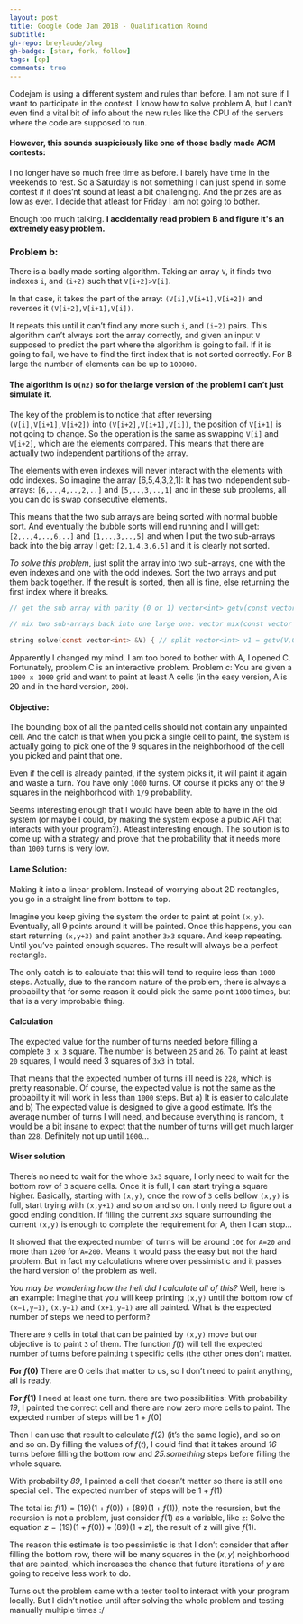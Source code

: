```yaml
---
layout: post
title: Google Code Jam 2018 - Qualification Round
subtitle: 
gh-repo: breylaude/blog
gh-badge: [star, fork, follow]
tags: [cp]
comments: true
---
```


Codejam is using a different system and rules than before. I am not sure if I want to participate in the contest. I know how to solve problem A, but I can’t even find a vital bit of info about the new rules like the CPU of the servers where the code are supposed to run.

#### However, this sounds suspiciously like one of those badly made ACM contests:

I no longer have so much free time as before. I barely have time in the weekends to rest. So a Saturday is not something I can just spend in some contest if it does’nt sound at least a bit challenging. And the prizes are as low as ever. I decide that atleast for Friday I am not going to bother.

Enough too much talking. **I accidentally read problem B and figure it's an extremely easy problem.**

### Problem b: 

There is a badly made sorting algorithm. Taking an array `V`, it finds two indexes `i`, and `(i+2)` such that `V[i+2]>V[i]`.

In that case, it takes the part of the array: `(V[i],V[i+1],V[i+2])` and reverses it `(V[i+2],V[i+1],V[i])`.

It repeats this until it can’t find any more such `i`, and `(i+2)` pairs. This algorithm can’t always sort the array correctly, and given an input `V` supposed to predict the part where the algorithm is going to fail. If it is going to fail, we have to find the first index that is not sorted correctly. For B large the number of elements can be up to `100000`.

#### The algorithm is `O(n2)` so for the large version of the problem I can’t just simulate it.

The key of the problem is to notice that after reversing `(V[i],V[i+1],V[i+2])` into `(V[i+2],V[i+1],V[i])`, the position of `V[i+1]` is not going to change. So the operation is the same as swapping `V[i]` and `V[i+2]`, which are the elements compared. This means that there are actually two independent partitions of the array. 

The elements with even indexes will never interact with the elements with odd indexes. So imagine the array [6,5,4,3,2,1]: It has two independent sub-arrays: `[6,..,4,..,2,..]` and `[5,..,3,..,1]` and in these sub problems, all you can do is swap consecutive elements.

This means that the two sub arrays are being sorted with normal bubble sort. And eventually the bubble sorts will end running and I will get: `[2,..,4,..,6,..]` and `[1,..,3,..,5]` and when I put the two sub-arrays back into the big array I get: `[2,1,4,3,6,5]` and it is clearly not sorted.

*To solve this problem*, just split the array into two sub-arrays, one with the even indexes and one with the odd indexes. Sort the two arrays and put them back together. If the result is sorted, then all is fine, else returning the first index where it breaks.

```c
// get the sub array with parity (0 or 1) vector<int> getv(const vector<int> &V, int parity) { vector<int> r; for (int i = parity; i < V.size(); i += 2) { r.push_back( V[i] ); } return r; }
```

```c
// mix two sub-arrays back into one large one: vector mix(const vector &v1, const vector &v2) { vector V; for (int i = 0; i < v1.size() + v2.size(); i++) { V.push_back( (i%2 == 0)? v1[i/2] : v2[i/2] ); } return V; }
```

```c
string solve(const vector<int> &V) { // split vector<int> v1 = getv(V,0); vector<int> v2 = getv(V,1); // sort sort(v1.begin(), v1.end()); sort(v2.begin(), v2.end()); // merge again vector<int> v3 = mix(v1,v2); // check for (int i = 0; i+1 < V.size(); i++) { if (v3[i] > v3[i+1]) { return to_string(i); } } return "OK"; }
```

Apparently I changed my mind. I am too bored to bother with A, I opened C. Fortunately, problem C is an interactive problem. Problem c: You are given a `1000 x 1000` grid and want to paint at least A cells (in the easy version, A is 20 and in the hard version, `200`).

#### Objective: 

The bounding box of all the painted cells should not contain any unpainted cell. And the catch is that when you pick a single cell to paint, the system is actually going to pick one of the 9 squares in the neighborhood of the cell you picked and paint that one.

Even if the cell is already painted, if the system picks it, it will paint it again and waste a turn. You have only `1000` turns. Of course it picks any of the 9 squares in the neighborhood with `1/9` probability.

Seems interesting enough that I would have been able to have in the old system (or maybe I could, by making the system expose a public API that interacts with your program?). Atleast interesting enough. The solution is to come up with a strategy and prove that the probability that it needs more than `1000` turns is very low.

#### Lame Solution: 

Making it into a linear problem. Instead of worrying about 2D rectangles, you go in a straight line from bottom to top.

Imagine you keep giving the system the order to paint at point `(x,y)`. Eventually, all 9 points around it will be painted. Once this happens, you can start returning `(x,y+3)` and paint another `3x3` square. And keep repeating. Until you’ve painted enough squares. The result will always be a perfect rectangle.

The only catch is to calculate that this will tend to require less than `1000` steps. Actually, due to the random nature of the problem, there is always a probability that for some reason it could pick the same point `1000` times, but that is a very improbable thing.

#### Calculation

The expected value for the number of turns needed before filling a complete `3 x 3` square. The number is between `25` and `26`. To paint at least `20` squares, I would need 3 squares of `3x3` in total.

That means that the expected number of turns i’ll need is `228`, which is pretty reasonable. Of course, the expected value is not the same as the probability it will work in less than `1000` steps. But a) It is easier to calculate and b) The expected value is designed to give a good estimate. It’s the average number of turns I will need, and because everything is random, it would be a bit insane to expect that the number of turns will get much larger than `228`. Definitely not up until `1000`…


#### Wiser solution

There’s no need to wait for the whole `3x3` square, I only need to wait for the bottom row of `3` square cells. Once it is full, I can start trying a square higher. Basically, starting with `(x,y)`, once the row of `3` cells bellow `(x,y)` is full, start trying with `(x,y+1)` and so on and so on. I only need to figure out a good ending condition. If filling the current `3x3` square surrounding the current `(x,y)` is enough to complete the requirement for A, then I can stop…

It showed that the expected number of turns will be around `106` for `A=20` and more than `1200` for `A=200`. Means it would pass the easy but not the hard problem. But in fact my calculations where over pessimistic and it passes the hard version of the problem as well.

*You may be wondering how the hell did I calculate all of this?* Well, here is an example: Imagine that you will keep printing `(x,y)` until the bottom row of `(x−1,y−1)`, `(x,y−1)` and `(x+1,y−1)` are all painted. What is the expected number of steps we need to perform?

There are `9` cells in total that can be painted by `(x,y)` move but our objective is to paint `3` of them. The function $f(t)$ will tell the expected number of turns before painting t specific cells (the other ones don’t matter.

**For $f(0)$** There are 0 cells that matter to us, so I don’t need to paint anything, all is ready.

**For $f(1)$** I need at least one turn. there are two possibilities: With probability *19*, I painted the correct cell and there are now zero more cells to paint. The expected number of steps will be $1+f(0)$

Then I can use that result to calculate $f(2)$ (it’s the same logic), and so on and so on. By filling the values of $f(t)$, I could find that it takes around *16* turns before filling the bottom row and *25.something* steps before filling the whole square.

With probability *89*, I painted a cell that doesn’t matter so there is still one special cell. The expected number of steps will be $1+f(1)$

The total is: $f(1)=(19)(1+f(0))+(89)(1+f(1))$, note the recursion, but the recursion is not a problem, just consider $f(1)$ as a variable, like `z`: Solve the equation $z=(19)(1+f(0))+(89)(1+z)$, the result of z will give $f(1)$.

The reason this estimate is too pessimistic is that I don’t consider that after filling the bottom row, there will be many squares in the $(x,y)$ neighborhood that are painted, which increases the chance that future iterations of $y$ are going to receive less work to do.

Turns out the problem came with a tester tool to interact with your program locally. But I didn’t notice until after solving the whole problem and testing manually multiple times :/ 






